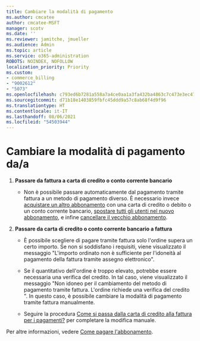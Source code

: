 ```yaml
---
title: Cambiare la modalità di pagamento
ms.author: cmcatee
author: cmcatee-MSFT
manager: scotv
ms.date: ''
ms.reviewer: jamitche, jmueller
ms.audience: Admin
ms.topic: article
ms.service: o365-administration
ROBOTS: NOINDEX, NOFOLLOW
localization_priority: Priority
ms.custom:
- commerce_billing
- "9002612"
- "5073"
ms.openlocfilehash: c793ed6b7281a558a7a4ce0aa1a3fa432ba4863c7c473e3ec47d980d67c28b7b
ms.sourcegitcommit: d71b18e1403859fbfc45ddd9a57c8ab68f4d9f96
ms.translationtype: HT
ms.contentlocale: it-IT
ms.lasthandoff: 08/06/2021
ms.locfileid: "54503944"
---
```

# <a name="change-payment-method-fromto"></a>Cambiare la modalità di pagamento da/a

1. **Passare da fattura a carta di credito o conto corrente bancario**

    - Non è possibile passare automaticamente dal pagamento tramite fattura a un metodo di pagamento diverso. È necessario invece [acquistare un altro abbonamento](/microsoft-365/commerce/try-or-buy-microsoft-365#buy-a-different-subscription) con una carta di credito o debito o un conto corrente bancario, [spostare tutti gli utenti nel nuovo abbonamento](/microsoft-365/commerce/subscriptions/move-users-different-subscription), e infine [cancellare il vecchio abbonamento](/microsoft-365/commerce/subscriptions/cancel-your-subscription).

2. **Passare da carta di credito o conto corrente bancario a fattura**

    - È possibile scegliere di pagare tramite fattura solo l'ordine supera un certo importo. Se non si soddisfano i requisiti, viene visualizzato il messaggio "L'importo ordinato non è sufficiente per l'idoneità al pagamento della fattura tramite assegno elettronico".

    - Se il quantitativo dell'ordine è troppo elevato, potrebbe essere necessaria una verifica del credito. In tal caso, viene visualizzato il messaggio "Non idoneo per il cambiamento del metodo di pagamento tramite fattura. L'ordine richiede una verifica del credito ". In questo caso, è possibile cambiare la modalità di pagamento tramite fattura manualmente.

    - Seguire la procedura [Come si passa dalla carta di credito alla fattura per i pagamenti?](how-do-i-change-from-credit-card-payments-to-invoice.md) per completare la modifica manuale.

Per altre informazioni, vedere [Come pagare l'abbonamento](/microsoft-365/commerce/billing-and-payments/pay-for-your-subscription).
